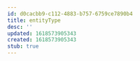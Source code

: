```yaml
---
id: d0cacbb9-c112-4883-b757-6759ce7890b4
title: entityType
desc: ''
updated: 1618573905343
created: 1618573905343
stub: true
---
```


